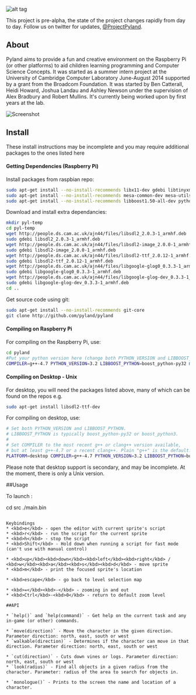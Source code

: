 
![alt tag](https://raw.githubusercontent.com/pyland/pyland/master/resources/logo.png)

This project is pre-alpha, the state of the project changes rapidly from day to day. Follow us on twitter for updates, [@ProjectPyland](http://twitter.com/ProjectPyland).

## About

Pyland aims to provide a fun and creative environment on the Raspberry Pi (or
other platforms) to aid children learning programming and Computer Science
Concepts. It was started as a summer intern project at the University of
Cambridge Computer Laboratory June-August 2014 supported by a grant from the
Broadcom Foundation. It was started by Ben Catterall, Heidi Howard, Joshua
Landau and Ashley Newson under the supervision of Alex Bradbury and Robert
Mullins. It's currently being worked upon by first years at the lab.

![Screenshot](https://raw.githubusercontent.com/pyland/pyland/master/resources/screenshot.png)

## Install
These install instructions may be incomplete and you may require additional packages to the ones listed here

#### Getting Dependencies (Raspberry Pi)

Install packages from raspbian repo:
```bash
sudo apt-get install --no-install-recommends libx11-dev gdebi libtinyxml-dev g++-4.7 zlib1g-dev
sudo apt-get install --no-install-recommends mesa-common-dev mesa-utils build-essential gedit
sudo apt-get install --no-install-recommends libboost1.50-all-dev python3.2-dev libgl1-mesa-dev
```

Download and install extra dependancies:
```bash
mkdir pyl-temp
cd pyl-temp
wget http://people.ds.cam.ac.uk/ajn44/files/libsdl2_2.0.3-1_armhf.deb
sudo gdebi libsdl2_2.0.3-1_armhf.deb
wget http://people.ds.cam.ac.uk/ajn44/files/libsdl2-image_2.0.0-1_armhf.deb
sudo gdebi libsdl2-image_2.0.0-1_armhf.deb
wget http://people.ds.cam.ac.uk/ajn44/files/libsdl2-ttf_2.0.12-1_armhf.deb
sudo gdebi libsdl2-ttf_2.0.12-1_armhf.deb
wget http://people.ds.cam.ac.uk/ajn44/files/libgoogle-glog0_0.3.3-1_armhf.deb
sudo gdebi libgoogle-glog0_0.3.3-1_armhf.deb
wget http://people.ds.cam.ac.uk/ajn44/files/libgoogle-glog-dev_0.3.3-1_armhf.deb
sudo gdebi libgoogle-glog-dev_0.3.3-1_armhf.deb
cd ..
```

Get source code using git:
```bash
sudo apt-get install --no-install-recommends git-core
git clone http://github.com/pyland/pyland
```

#### Compiling on Raspberry Pi

For compiling on the Raspberry Pi, use:

```bash
cd pyland
#Put your python version here (change both PYTHON_VERSION and LIBBOOST_PYTHON). Need at least 3.2.
COMPILER=g++-4.7 PYTHON_VERSION=3.2 LIBBOOST_PYTHON=boost_python-py32 make
```

#### Compiling on Desktop - Unix

For desktop, you will need the packages listed above, many of which can be found on the repos e.g.

```bash
sudo apt-get install libsdl2-ttf-dev
```


For compiling on desktop, use:

```bash
# Set both PYTHON_VERSION and LIBBOOST_PYTHON.
# LIBBOOST_PYTHON is typically boost_python-py32 or boost_python3.
#
# Set COMPILER to the most recent g++ or clang++ version available,
# but at least g++-4.7 or a recent clang++. Plain "g++" is the default.
PLATFORM=desktop COMPILER=g++-4.7 PYTHON_VERSION=3.2 LIBBOOST_PYTHON=boost_python-py32 make
```

Please note that desktop support is secondary, and may be incomplete. At the moment, there is only a Unix version.

##Usage

To launch :

cd src
./main.bin
```

Keybindings
* <kbd>e</kbd> - open the editor with current sprite's script
* <kbd>r</kbd> - run the script for the current sprite
* <kbd>h</kbd> - stop the script
* <kbd>Shift</kbd> - Hold down when running a script for fast mode (can't use with manual control)

* <kbd>up</kbd><kbd>down</kbd><kbd>left</kbd><kbd>right</kbd> / <kbd>w</kbd><kbd>a</kbd><kbd>s</kbd><kbd>d</kbd> - move sprite
* <kbd>m</kbd> - print the focused sprite's location

* <kbd>escape</kbd> - go back to level selection map

* <kbd>=</kbd><kbd>-</kbd> - zooming in and out
* <kbd>Ctrl</kbd>-<kbd>0</kbd> - return to default zoom level

##API

* `help()` and `help(command)` - Get help on the current task and any in-game (or other) commands.

* `move(direction)` - Move the character in the given direction. Parameter direction: north, east, south or west
* `walkable(direction)` - Determines if the character can move in that direction. Parameter direction: north, east, south or west

* `cut(direction)` - Cuts down vines or logs. Parameter direction: north, east, south or west
* `look(radius)` - Find all objects in a given radius from the character. Parameter: radius of the area to search for objects in.

* `monologue()` - Prints to the screen the name and location of a character.

